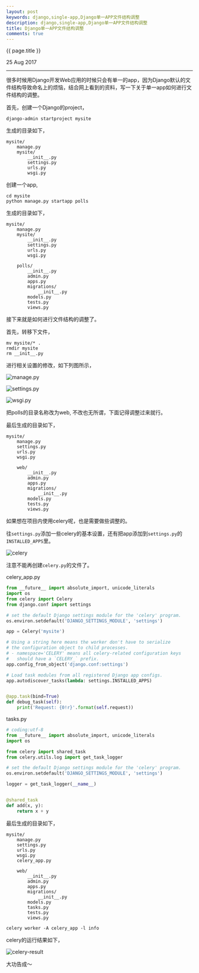```yaml
---
layout: post
keywords: django,single-app,Django单一APP文件结构调整
description: django,single-app,Django单一APP文件结构调整
title: Django单一APP文件结构调整
comments: true
---
```


{{ page.title }}
<p class="meta">25 Aug 2017</p>
<hr>

很多时候用Django开发Web应用的时候只会有单一的app，因为Django默认的文件结构导致命名上的烦恼，结合网上看到的资料，写一下关于单一app如何进行文件结构的调整。

首先，创建一个Django的project，

```
django-admin startproject mysite
```

生成的目录如下，

```
mysite/
    manage.py
    mysite/
        __init__.py
        settings.py
        urls.py
        wsgi.py
```

创建一个app,

```
cd mysite
python manage.py startapp polls
```

生成的目录如下，

```
mysite/
    manage.py
    mysite/
        __init__.py
        settings.py
        urls.py
        wsgi.py

    polls/
        __init__.py
        admin.py
        apps.py
        migrations/
            __init__.py
        models.py
        tests.py
        views.py
```

接下来就是如何进行文件结构的调整了。

首先，转移下文件，

```
mv mysite/* .
rmdir mysite
rm __init__.py
```

进行相关设置的修改，如下列图所示，

![manage.py](/assets/img/2017-08-25/manage.png)

![settings.py](/assets/img/2017-08-25/settings.png)

![wsgi.py](/assets/img/2017-08-25/wsgi.png)

把polls的目录名称改为web, 不改也无所谓，下面记得调整过来就行。

最后生成的目录如下，

```
mysite/
    manage.py
    settings.py
    urls.py
    wsgi.py
 
    web/
        __init__.py
        admin.py
        apps.py
        migrations/
            __init__.py
        models.py
        tests.py
        views.py
```

如果想在项目内使用celery呢，也是需要做些调整的。

往```settings.py```添加一些celery的基本设置，还有把app添加到```settings.py```的```INSTALLED_APPS```里。

![celery](/assets/img/2017-08-25/celery.png)

注意不能再创建```celery.py```的文件了。

celery_app.py

```python
from __future__ import absolute_import, unicode_literals
import os
from celery import Celery
from django.conf import settings

# set the default Django settings module for the 'celery' program.
os.environ.setdefault('DJANGO_SETTINGS_MODULE', 'settings')

app = Celery('mysite')

# Using a string here means the worker don't have to serialize
# the configuration object to child processes.
# - namespace='CELERY' means all celery-related configuration keys
#   should have a `CELERY_` prefix.
app.config_from_object('django.conf:settings')

# Load task modules from all registered Django app configs.
app.autodiscover_tasks(lambda: settings.INSTALLED_APPS)


@app.task(bind=True)
def debug_task(self):
    print('Request: {0!r}'.format(self.request))
```

tasks.py

```python
# coding:utf-8
from __future__ import absolute_import, unicode_literals
import os

from celery import shared_task
from celery.utils.log import get_task_logger

# set the default Django settings module for the 'celery' program.
os.environ.setdefault('DJANGO_SETTINGS_MODULE', 'settings')

logger = get_task_logger(__name__)


@shared_task
def add(x, y):
    return x + y
```

最后生成的目录如下，

```
mysite/
    manage.py
    settings.py
    urls.py
    wsgi.py
    celery_app.py
 
    web/
        __init__.py
        admin.py
        apps.py
        migrations/
            __init__.py
        models.py
        tasks.py
        tests.py
        views.py
```

```
celery worker -A celery_app -l info
```

celery的运行结果如下，

![celery-result](/assets/img/2017-08-25/celery-result.png)

大功告成～




